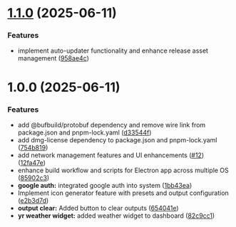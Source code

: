 # [1.1.0](https://github.com/codevault-llc/manager/compare/v1.0.0...v1.1.0) (2025-06-11)


### Features

* implement auto-updater functionality and enhance release asset management ([958ae4c](https://github.com/codevault-llc/manager/commit/958ae4c57f92e0a7f9ecaa9866c78e8477b04517))

# 1.0.0 (2025-06-11)


### Features

* add @bufbuild/protobuf dependency and remove wire link from package.json and pnpm-lock.yaml ([d33544f](https://github.com/codevault-llc/manager/commit/d33544fa521c7bfdae169a47ef07cbc6dc8aface))
* add dmg-license dependency to package.json and pnpm-lock.yaml ([754b819](https://github.com/codevault-llc/manager/commit/754b8191f5a284134399845d5a27805a87c10a93))
* add network management features and UI enhancements ([#12](https://github.com/codevault-llc/manager/issues/12)) ([12fa47e](https://github.com/codevault-llc/manager/commit/12fa47ef9edd2869222cf4f5f4e8ef16d2892cf6))
* enhance build workflow and scripts for Electron app across multiple OS ([85902c3](https://github.com/codevault-llc/manager/commit/85902c377a648ccc80cb0969f66658d79379e2e0))
* **google auth:** integrated google auth into system ([1bb43ea](https://github.com/codevault-llc/manager/commit/1bb43eab6b27dc304c6ec1dc4ec0637924026c5b))
* Implement icon generator feature with presets and output configuration ([e2b3d7d](https://github.com/codevault-llc/manager/commit/e2b3d7d5df3656ee801f48cfc18c785224ff7473))
* **output clear:** Added button to clear outputs ([654041e](https://github.com/codevault-llc/manager/commit/654041ef6bb5d917e3b263bf89ca5df3a2bf5bd8))
* **yr weather widget:** added weather widget to dashboard ([82c9cc1](https://github.com/codevault-llc/manager/commit/82c9cc1d62a3ad7b0c5e257d4f640cabf2debdfc))
